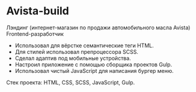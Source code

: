 # Avista-build

Лэндинг (интернет-магазин по продажи автомобильного масла Avista)
Frontend-разработчик
- Использовал для вёрстке семантические теги HTML.
- Для стилей использовал препроцессора SCSS.
- Сделал адаптив под мобильные устройства.
- Настроил приложение с помощью сборщика проектов Gulp.
- Использовал чистый JavaScript для написания бургер меню.

Стек проекта: HTML, CSS, SCSS, JavaScript, Gulp.

